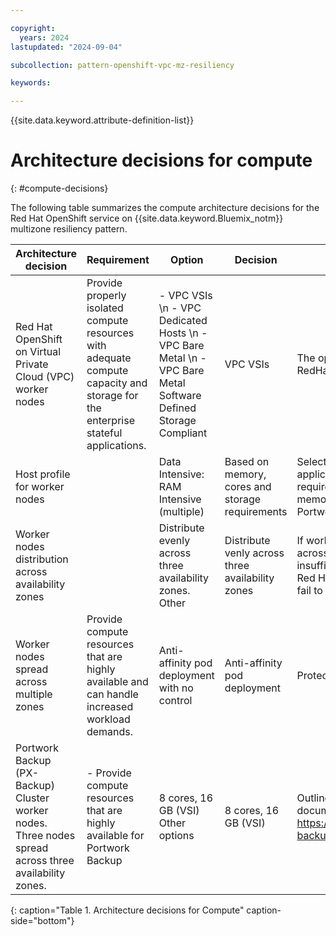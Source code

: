 ```yaml
---

copyright:
  years: 2024
lastupdated: "2024-09-04"

subcollection: pattern-openshift-vpc-mz-resiliency

keywords:

---
```


{{site.data.keyword.attribute-definition-list}}

# Architecture decisions for compute
{: #compute-decisions}

The following table summarizes the compute architecture decisions for the Red Hat OpenShift service on {{site.data.keyword.Bluemix_notm}} multizone resiliency pattern.

| Architecture decision| Requirement | Option | Decision| Rationale|
|---|---|---|---|---|
|Red Hat OpenShift on Virtual Private Cloud (VPC) worker nodes| Provide properly isolated compute resources with adequate compute capacity and storage for the enterprise stateful applications. | - VPC VSIs  \n - VPC Dedicated Hosts  \n -  VPC Bare Metal  \n - VPC Bare Metal Software Defined Storage Compliant | VPC VSIs | The option that is available for RedHat OpenShift. |
| Host profile for worker nodes|    |Data Intensive: RAM Intensive (multiple) | Based on memory, cores and storage requirements | Select the VSI outlined in the application requirements. A minimum requirement of 8 cores and 8 GB memory is to be reserved for Portworx. |
| Worker nodes distribution across availability zones |  |  Distribute evenly across three availability zones. Other| Distribute venly across three availability zones | If worker nodes are not spread evenly across the zones or capacity is insufficient in one of the zones, the Red Hat OpenShift controller might fail to schedule all requested pods. |
| Worker nodes spread across multiple zones | Provide compute resources that are highly available and can handle increased workload demands. |  Anti-affinity pod deployment with no control | Anti-affinity pod deployment | Protection against zone failure |
| Portwork Backup (PX-Backup) Cluster worker nodes. Three nodes spread across three availability zones. | - Provide compute resources that are highly available for Portwork Backup |  8 cores, 16 GB (VSI) Other options | 8 cores, 16 GB (VSI) | Outlined in the Portworx Backup documentation https://docs.portworx.com/portworx-backup-on-prem {: external} |
{: caption="Table 1. Architecture decisions for Compute" caption-side="bottom"}

